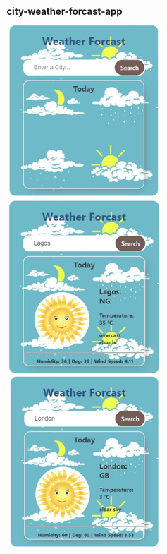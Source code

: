 <h2>city-weather-forcast-app</h2>

<div style="width:100%">
    <img src="./src/components/Assets/page-display-1.JPG" width="350"/>
    <img src="./src/components/Assets/page-display-2.JPG" width="350"/>
    <img src="./src/components/Assets/page-display-3.JPG" width="350"/>
</div>
